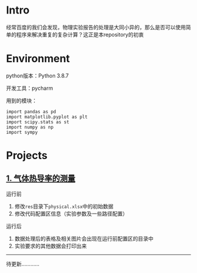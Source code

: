 # Intro

经常百度的我们会发现，物理实验报告的处理是大同小异的，那么是否可以使用简单的程序来解决重复的复杂计算？这正是本repository的初衷

# Environment

python版本：Python 3.8.7

开发工具：pycharm

用到的模块：

```
import pandas as pd
import matplotlib.pyplot as plt
import scipy.stats as st
import numpy as np
import sympy
```

# Projects

## [1. 气体热导率的测量](https://github.com/ggbondd/fucking-physical/tree/main/%E6%B0%94%E4%BD%93%E7%83%AD%E5%AF%BC%E7%8E%87%E7%9A%84%E6%B5%8B%E9%87%8F)

运行前

1. 修改`res`目录下`physical.xlsx`中的初始数据
2. 修改代码配置区信息（实验参数及一些路径配置）

运行后

1. 数据处理后的表格及相关图片会出现在运行前配置区的目录中
2. 实验要求的其他数据会打印出来

------

待更新…………